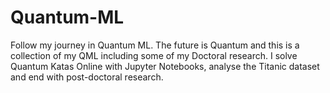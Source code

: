 # Quantum-ML
Follow my journey in Quantum ML. 
The future is Quantum and this is a collection of my QML including some of my Doctoral research.
I solve Quantum Katas Online with Jupyter Notebooks, analyse the Titanic dataset and end with post-doctoral research.
  

